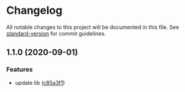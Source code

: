 # Changelog

All notable changes to this project will be documented in this file. See [standard-version](https://github.com/conventional-changelog/standard-version) for commit guidelines.

## 1.1.0 (2020-09-01)


### Features

* update lib ([c85a3f1](https://github.com/pawgame/hooks/commit/c85a3f133de54b60bacfaf84cd3a57b0c969af64))
